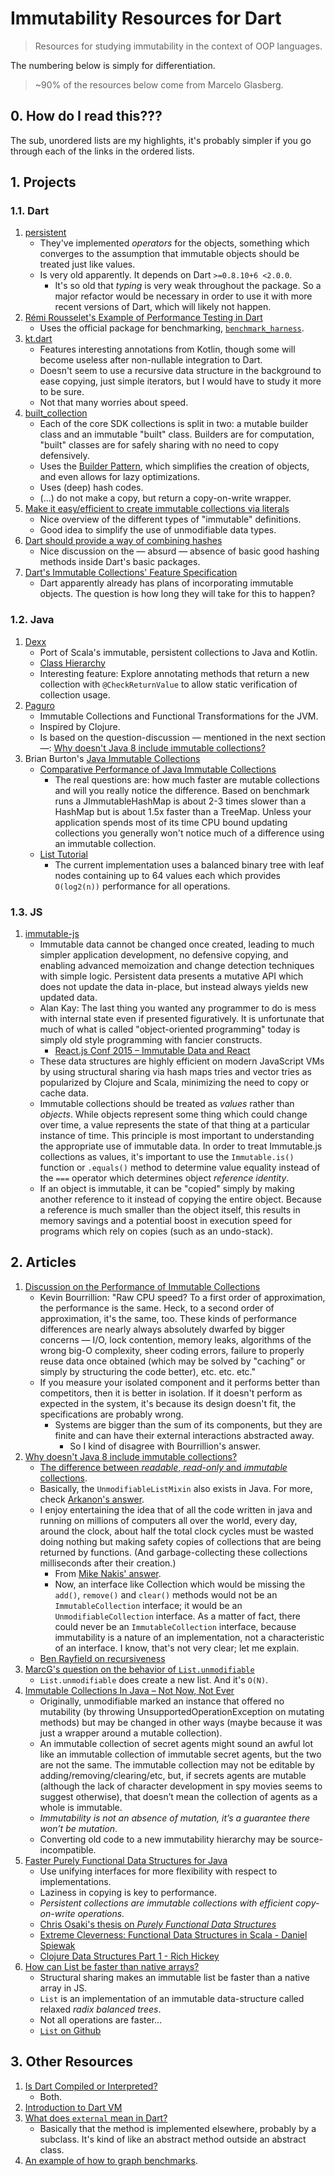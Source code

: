 # Immutability Resources for Dart

> Resources for studying immutability in the context of OOP languages.

The numbering below is simply for differentiation.

> ~90% of the resources below come from Marcelo Glasberg.

## 0. How do I read this???

The sub, unordered lists are my highlights, it's probably simpler if you go through each of the links in the ordered lists.

## 1. Projects

### 1.1. Dart

1. [persistent][persistent_dart]
    - They've implemented *operators* for the objects, something which converges to the assumption that immutable objects should be treated just like values.
    - Is very old apparently. It depends on Dart `>=0.8.10+6 <2.0.0`.
        - It's so old that *typing* is very weak throughout the package. So a major refactor would be necessary in order to use it with more recent versions of Dart, which will likely not happen.
1. [Rémi Rousselet's Example of Performance Testing in Dart][remi_performance_testing_dart]
    - Uses the official package for benchmarking, [`benchmark_harness`][benchmark_harness].
1. [kt.dart][kt_dart]
    - Features interesting annotations from Kotlin, though some will become useless after non-nullable integration to Dart.
    - Doesn't seem to use a recursive data structure in the background to ease copying, just simple iterators, but I would have to study it more to be sure.
    - Not that many worries about speed.
1. [built_collection][built_collection]
    - Each of the core SDK collections is split in two: a mutable builder class and an immutable "built" class. Builders are for computation, "built" classes are for safely sharing with no need to copy defensively.
    - Uses the [Builder Pattern][builder_pattern], which simplifies the creation of objects, and even allows for lazy optimizations.
    - Uses (deep) hash codes.
    - (...) do not make a copy, but return a copy-on-write wrapper.
1. [Make it easy/efficient to create immutable collections via literals][dart_lang_117]
    - Nice overview of the different types of "immutable" definitions.
    - Good idea to simplify the use of unmodifiable data types.
1. [Dart should provide a way of combining hashes][dart_lang_11617]
    - Nice discussion on the &mdash; absurd &mdash; absence of basic good hashing methods inside Dart's basic packages.
1. [Dart's Immutable Collections' Feature Specification][dart_immutable_feature_spec]
    - Dart apparently already has plans of incorporating immutable objects. The question is how long they will take for this to happen?


[benchmark_harness]: https://pub.dev/packages/benchmark_harness
[builder_pattern]: https://en.wikipedia.org/wiki/Builder_pattern
[built_collection]: https://github.com/google/built_collection.dart
[dart_immutable_feature_spec]: https://github.com/dart-lang/language/blob/master/working/0125-static-immutability/feature-specification.md
[dart_lang_117]: https://github.com/dart-lang/language/issues/117
[dart_lang_11617]: https://github.com/dart-lang/sdk/issues/11617
[kt_dart]: https://github.com/passsy/kt.dart
[persistent_dart]: https://github.com/vacuumlabs/persistent
[remi_performance_testing_dart]: https://gist.github.com/rrousselGit/5a047bd4ec36515a4cfcc6bd275f05f5

### 1.2. Java

1. [Dexx][dexx]
    - Port of Scala's immutable, persistent collections to Java and Kotlin.
    - [Class Hierarchy][dexx_class_hierarchy]
    - Interesting feature: Explore annotating methods that return a new collection with `@CheckReturnValue` to allow static verification of collection usage.
1. [Paguro][paguro]
    - Immutable Collections and Functional Transformations for the JVM.
    - Inspired by Clojure.
    - Is based on the question-discussion &mdash; mentioned in the next section &mdash;: [Why doesn't Java 8 include immutable collections?][why_no_immutable_on_java_8]
1. Brian Burton's [Java Immutable Collections][java_immutable_collections]
    - [Comparative Performance of Java Immutable Collections][performance_java_immutable]
        - The real questions are: how much faster are mutable collections and will you really notice the difference. Based on benchmark runs a JImmutableHashMap is about 2-3 times slower than a HashMap but is about 1.5x faster than a TreeMap. Unless your application spends most of its time CPU bound updating collections you generally won't notice much of a difference using an immutable collection.
    - [List Tutorial][java_immutable_collections_list_tutorial]
        - The current implementation uses a balanced binary tree with leaf nodes containing up to 64 values each which provides `O(log2(n))` performance for all operations.


[dexx]: https://github.com/andrewoma/dexx
[dexx_class_hierarchy]: https://github.com/andrewoma/dexx/raw/master/docs/dexxcollections.png
[java_immutable_collections]: https://github.com/brianburton/java-immutable-collections
[java_immutable_collections_list_tutorial]: https://github.com/brianburton/java-immutable-collections/wiki/List-Tutorial
[paguro]: https://github.com/GlenKPeterson/Paguro
[performance_java_immutable]: https://github.com/brianburton/java-immutable-collections/wiki/Comparative-Performance

### 1.3. JS

1. [immutable-js][immutable_js]
    - Immutable data cannot be changed once created, leading to much simpler application development, no defensive copying, and enabling advanced memoization and change detection techniques with simple logic. Persistent data presents a mutative API which does not update the data in-place, but instead always yields new updated data.
    - Alan Kay: The last thing you wanted any programmer to do is mess with internal state even if presented figuratively. It is unfortunate that much of what is called "object-oriented programming" today is simply old style programming with fancier constructs.
        - [React.js Conf 2015 &ndash; Immutable Data and React][immutable_data_react_lecture]
    - These data structures are highly efficient on modern JavaScript VMs by using structural sharing via hash maps tries and vector tries as popularized by Clojure and Scala, minimizing the need to copy or cache data.
    - Immutable collections should be treated as *values* rather than *objects*. While objects represent some thing which could change over time, a value represents the state of that thing at a particular instance of time. This principle is most important to understanding the appropriate use of immutable data. In order to treat Immutable.js collections as values, it's important to use the `Immutable.is()` function or `.equals()` method to determine value equality instead of the `===` operator which determines object *reference identity*.
    - If an object is immutable, it can be "copied" simply by making another reference to it instead of copying the entire object. Because a reference is much smaller than the object itself, this results in memory savings and a potential boost in execution speed for programs which rely on copies (such as an undo-stack).


[immutable_data_react_lecture]: https://youtu.be/I7IdS-PbEgI
[immutable_js]: https://github.com/immutable-js/immutable-js

## 2. Articles

1. [Discussion on the Performance of Immutable Collections][performance_discussion]
    - Kevin Bourrillion: "Raw CPU speed?  To a first order of approximation, the performance is the same.  Heck, to a second order of approximation, it's the same, too.  These kinds of performance differences are nearly always absolutely dwarfed by bigger concerns &mdash; I/O, lock contention, memory leaks, algorithms of the wrong big-O complexity, sheer coding errors, failure to properly reuse data once obtained (which may be solved by "caching" or simply by structuring the code better), etc. etc. etc."
    - If you measure your isolated component and it performs better than competitors, then it is better in isolation. If it doesn't perform as expected in the system, it's because its design doesn't fit, the specifications are probably wrong.
        - Systems are bigger than the sum of its components, but they are finite and can have their external interactions abstracted away.
            - So I kind of disagree with Bourrillion's answer.
1. [Why doesn't Java 8 include immutable collections?][why_no_immutable_on_java_8]
    - [The difference between *readable*, *read-only* and *immutable* collections][3_types_of_collections].
    - Basically, the `UnmodifiableListMixin` also exists in Java. For more, check [Arkanon's answer][arkanon_answer].
    - I enjoy entertaining the idea that of all the code written in java and running on millions of computers all over the world, every day, around the clock, about half the total clock cycles must be wasted doing nothing but making safety copies of collections that are being returned by functions. (And garbage-collecting these collections milliseconds after their creation.)
        - From [Mike Nakis' answer][mike_nakis_answer].
        - Now, an interface like Collection which would be missing the `add()`, `remove()` and `clear()` methods would not be an `ImmutableCollection` interface; it would be an `UnmodifiableCollection` interface. As a matter of fact, there could never be an `ImmutableCollection` interface, because immutability is a nature of an implementation, not a characteristic of an interface. I know, that's not very clear; let me explain.
    - [Ben Rayfield on recursiveness][ben_rayfield_recursiveness]
1. [MarcG's question on the behavior of `List.unmodifiable`][marcelo_list_unmodifiable]
    - `List.unmodifiable` does create a new list. And it's `O(N)`.
1. [Immutable Collections In Java &ndash; Not Now, Not Ever][immutable_collections_java_not_now_not_ever]
    - Originally, unmodifiable marked an instance that offered no mutability (by throwing UnsupportedOperationException on mutating methods) but may be changed in other ways (maybe because it was just a wrapper around a mutable collection).
    - An immutable collection of secret agents might sound an awful lot like an immutable collection of immutable secret agents, but the two are not the same. The immutable collection may not be editable by adding/removing/clearing/etc, but, if secrets agents are mutable (although the lack of character development in spy movies seems to suggest otherwise), that doesn’t mean the collection of agents as a whole is immutable.
    - *Immutability is not an absence of mutation, it’s a guarantee there won’t be mutation*.
    - Converting old code to a new immutability hierarchy may be source-incompatible.
1. [Faster Purely Functional Data Structures for Java][faster_java_functional_data_structures]
    - Use unifying interfaces for more flexibility with respect to implementations.
    - Laziness in copying is key to performance.
    - *Persistent collections are immutable collections with efficient copy-on-write operations.*
    - [Chris Osaki's thesis on *Purely Functional Data Structures*][osaki_thesis]
    - [Extreme Cleverness: Functional Data Structures in Scala - Daniel Spiewak][spiewak_lecture]
    - [Clojure Data Structures Part 1 - Rich Hickey][hickey_lecture]
1. [How can List be faster than native arrays?][how_can_lists_be_faster_than_arrays]
    - Structural sharing makes an immutable list be faster than a native array in JS.
    - `List` is an implementation of an immutable data-structure called relaxed *radix balanced trees*.
    - Not all operations are faster...
    - [`List` on Github][list_github]


[3_types_of_collections]: https://softwareengineering.stackexchange.com/a/222052/344810
[arkanon_answer]: https://softwareengineering.stackexchange.com/a/222323/344810
[ben_rayfield_recursiveness]: https://softwareengineering.stackexchange.com/a/330179/344810
[faster_java_functional_data_structures]: https://medium.com/@johnmcclean/the-rise-and-rise-of-java-functional-data-structures-63782436f93b
[hickey_lecture]: https://youtu.be/ketJlzX-254
[how_can_lists_be_faster_than_arrays]: http://vindum.io/blog/how-can-list-be-faster-than-native-arrays/
[immutable_collections_java_not_now_not_ever]: http://blog.codefx.org/java/immutable-collections-in-java/
[list_github]: https://github.com/funkia/list
[marcelo_list_unmodifiable]: https://stackoverflow.com/q/50311900/4756173
[mike_nakis_answer]: https://softwareengineering.stackexchange.com/a/285839/344810
[osaki_thesis]: https://www.cs.cmu.edu/~rwh/theses/okasaki.pdf
[performance_discussion]: https://groups.google.com/g/guava-discuss/c/hfyhraawwUc?pli=1
[spiewak_lecture]: https://youtu.be/pNhBQJN44YQ
[why_no_immutable_on_java_8]: https://softwareengineering.stackexchange.com/q/221762/344810

## 3. Other Resources

1. [Is Dart Compiled or Interpreted?][dart_compiled_or_interpreted]
    - Both.
1. [Introduction to Dart VM][intro_dart_vm]
1. [What does `external` mean in Dart?][external_in_dart]
    - Basically that the method is implemented elsewhere, probably by a subclass. It's kind of like an abstract method outside an abstract class.
1. [An example of how to graph benchmarks][funkia].


[dart_compiled_or_interpreted]: https://www.quora.com/Is-Dart-a-compiled-or-interpreted-language
[external_in_dart]: https://stackoverflow.com/q/24929659/4756173
[funkia]: https://funkia.github.io/list/benchmarks/
[intro_dart_vm]: https://mrale.ph/dartvm/